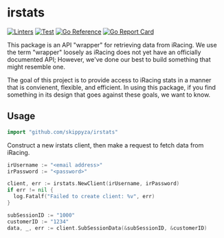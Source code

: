 # irstats

[![Linters](https://github.com/SkippyZA/irstats/actions/workflows/lint.yml/badge.svg?branch=master)](https://github.com/SkippyZA/irstats/actions/workflows/lint.yml)
[![Test](https://github.com/SkippyZA/irstats/actions/workflows/test.yml/badge.svg)](https://github.com/SkippyZA/irstats/actions/workflows/test.yml)
[![Go Reference](https://pkg.go.dev/badge/github.com/skippyza/irstats.svg)](https://pkg.go.dev/github.com/skippyza/irstats)
[![Go Report Card](https://goreportcard.com/badge/github.com/skippyza/irstats)](https://goreportcard.com/report/github.com/skippyza/irstats)

This package is an API "wrapper" for retrieving data from iRacing. We use the term "wrapper" loosely as iRacing does not yet have an officially documented API; However, we've done our best to build something that might resemble one.

The goal of this project is to provide access to iRacing stats in a manner that is convienent, flexible, and efficient. In using this package, if you find something in its design that goes against these goals, we want to know.

## Usage

```go
import "github.com/skippyza/irstats"
```

Construct a new irstats client, then make a request to fetch data from iRacing.
```go
irUsername := "<email address>"
irPassword := "<password>"

client, err := irstats.NewClient(irUsername, irPassword)
if err != nil {
  log.Fatalf("Failed to create client: %v", err)
}

subSessionID := "1000"
customerID := "1234"
data, _, err := client.SubSessionData(&subSessionID, &customerID)
```
